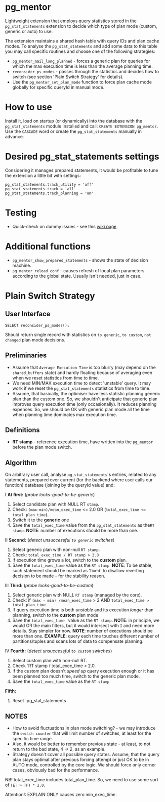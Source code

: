 # pg_mentor

Lightweight extension that employs query statistics stored in the `pg_stat_statements` extension to decide which type of plan mode (custom, generic or auto) to use.

The extension maintains a shared hash table with query IDs and plan cache modes. To analyse the `pg_stat_statements` and add some data to this table you may call specific routines and choose one of the following strategies:

- `pg_mentor_nail_long_planned` - forces a generic plan for queries for which the max execution time is less than the average planning time.
- `reconsider_ps_modes` - passes through the statistics and decides how to switch (see section 'Plain Switch Strategy' for details).
- Use the `pg_mentor_set_plan_mode` function to force plan cache mode globally for specific queryId in manual mode.

# How to use
Install it, load on startup (or dynamically) into the database with the `pg_stat_statements` module installed and call:
`CREATE EXTENSION pg_mentor`. Use the `CASCADE` word or create the `pg_stat_statements` manually in advance.

# Desired pg_stat_statements settings

Considering it manages prepared statements, it would be profitable to tune the extension a little bit with settings:

```
pg_stat_statements.track_utility = 'off'
pg_stat_statements.track = 'all'
pg_stat_statements.track_planning = 'on'
```

# Testing
- Quick-check on dummy issues - see this [wiki page](https://github.com/danolivo/pg_mentor/wiki/How-to-pass-make-check).

# Additional functions
- `pg_mentor_show_prepared_statements` - shows the state of decision machine.
- `pg_mentor_reload_conf` - causes refresh of local plan parameters according to the global state. Usually isn't needed, just in case.

# Plain Switch Strategy

## User Interface
```
SELECT reconsider_ps_modes();
```
Should return single record with statistics on `to generic`, `to custom`, `not changed` plan mode decisions.

## Preliminaries
- Assume that `Average Execution Time` is too blurry (may depend on the `shared_buffers` state) and hardly floating because of averaging even when we reset statistics from time to time.
- We need MIN/MAX execution time to detect 'unstable' query. It may work if we reset the `pg_stat_statements` statistics from time to time.
- Assume, that basically, the optimiser have less statistic planning generic plan than the custom one. So, we shouldn't anticipate that generic plan improves query execution time (only occasionally). It reduces planning expenses. So, we should be OK with generic plan mode all the time when planning time dominates max execution time.

## Definitions

- **RT stamp** - reference execution time, have written into the `pg_mentor` before the plan mode switch.

## Algorithm
On arbitrary user call, analyse `pg_stat_statements`'s entries, related to any statements, prepared  over current (for the backend where user calls our function) database (joining by the queryId value) and:

I **At first:** (_probe looks-good-to-be-generic_)

1. Select candidate  plan with NULL RT `stamp`.
2. Check: `(max-min)/mean_exec_time` <= 2.0 OR (`total_exec_time <= total_plan_time`).
3. Switch it to the **generic** one
4. Save the `total_exec_time` value from the `pg_stat_statements` as  the`RT stamp`.
**NOTE**: number of executions should be more than one.

II **Second:** (_detect unsuccessful `to generic` switches_)

1. Select generic plan with non-null `RT stamp`.
2. Check: `total_exec_time / RT stamp > 2.0`
3. If execution time grows a lot, switch to the **custom** plan.
4. Save the `total_exec_time` value as the `RT stamp`.
**NOTE**: To be stable, such statement should be marked as 'fixed' to disallow reverting decision to be made - for the stability reason.

III **Third:** (_probe looks-good-to-be-custom_)

1. Select generic plan with NULL `RT stamp` (managed by the core).
2. Check: if `(max - min) /mean_exec_time` > 2 AND `total_exec_time > total_plan_time`
3. If query execution time is both _unstable_ and its execution _longer_ than planning, switch to the **custom** plan mode
4. Save the  `total_exec_time ` value as the `RT stamp`.
**NOTE**: in principle, we would OR the main filters, but it would intersect with `I` and need more details. Stay simpler for now.
**NOTE**: number of executions should be more than one.
**EXAMPLE**: query each time touches different number of partitions/tuples and scans lots of data to compensate planning.

IV **Fourth:** (_detect unsuccessful `to custom` switches_)

1. Select custom plan with non-null RT.
2. Check `RT stamp / total_exec_time < 2.0.
3. If the custom plan doesn't _speed up_ query execution enough or it has been planned too much time, switch to the generic plan mode.
4.  Save the  `total_exec_time` value as the `RT stamp`.

**Fifth:**

1. Reset `pg_stat_statements

## NOTES

- How to avoid fluctuations in plan mode switching? - we may introduce the `switch counter` that will limit number of switches, at least for the specific time range.
- Also, it would be better to remember previous state - at least, to not return to the bad state, 4 -> 2, as an example.
- Strategy doesn't cover all possible query states. Assume, that the query plan stays optimal after previous forcing attempt or just OK to be in AUTO mode, controlled by the core logic. We should force only corner cases, obviously bad for the performance.

NB! total_exec_time includes total_plan_time. So, we need to use some sort of `TET > TPT * 2.0`.

Attention!: EXPLAIN ONLY causes zero min_exec_time.
